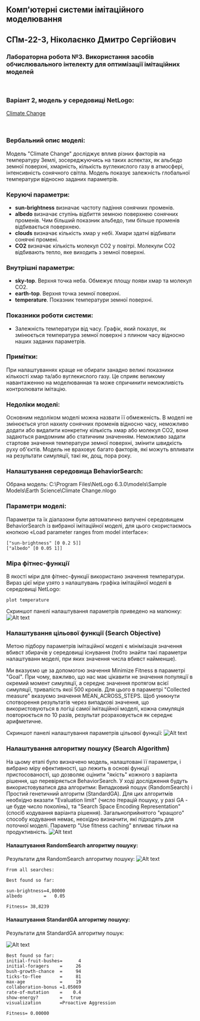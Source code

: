 ## Комп'ютерні системи імітаційного моделювання
## СПм-22-3, **Ніколаєнко Дмитро Сергійович**
### Лабораторна робота №**3**. Використання засобів обчислювального інтелекту для оптимізації імітаційних моделей

<br>

### Варіант 2, модель у середовищі NetLogo:
[Climate Change](https://www.netlogoweb.org/launch#http://www.netlogoweb.org/assets/modelslib/Sample%20Models/Earth%20Science/Climate%20Change.nlogo)

<br>

### Вербальний опис моделі:
Модель "Climate Change" досліджує вплив різних факторів на температуру Землі, зосереджуючись на таких аспектах, як альбедо земної поверхні, хмарність, кількість вуглекислого газу в атмосфері, інтенсивність сонячного світла. Модель показує залежність глобальної температури відносно заданих параметрів. 

### Керуючі параметри:
- **sun-brightness** визначає частоту падіння сонячних променів.
- **albedo** визначає ступінь відбиття земною поверхнею сонячних променів. Чим більший показник альбедо, тим більше променів відбивається поверхнею.
- **clouds** визначає кількість хмар у небі. Хмари здатні відбивати сонячні промені.
- **CO2** визначає кількість молекул CO2 у повітрі. Молекули CO2 відбивають тепло, яке виходить з земної поверхні.

### Внутрішні параметри:
- **sky-top**. Верхня точка неба. Обмежує площу появи хмар та молекул СO2.
- **earth-top**. Верхня точка земної поверхні.
- **temperature**. Показник температури земної поверхні.

### Показники роботи системи:
- Залежність температури від часу. Графік, який показує, як змінюється температура земної поверхні з плином часу відносно наших заданих параметрів.

### Примітки:
При налаштуваннях краще не обирати занадно великі показники кількості хмар та/або вуглекислого газу. Це сприяє великому навантаженню на моделюванная та може спричинити неможливість контролювати імітацію.

### Недоліки моделі:
Основним недоліком моделі можна назвати її обмеженість. В моделі не змінюється угол нахилу сонячних променів відносно часу, неможливо додати або видалити конкретну кількість хмар або молекул CO2, вони задаються рандомним або статичним значенням. Неможливо задати стартове значення температури земної поверхні, змінити швидкість руху об'єктів. Модель не враховує багато факторів, які можуть впливати на результати симуляції, такі як, дощ, пора року.

### Налаштування середовища BehaviorSearch:
Обрана модель:
C:\Program Files\NetLogo 6.3.0\models\Sample Models\Earth Science\Climate Change.nlogo

### Параметри моделі:
Параметри та їх діапазони були автоматично вилучені середовищем BehaviorSearch із вибраної імітаційної моделі, для цього скористаємось кнопкою «Load parameter ranges from model interface»:
```
["sun-brightness" [0 0.2 5]]
["albedo" [0 0.05 1]]
```

### Міра фітнес-функції
В якості міри для фітнес-функції використано значення температури. Вираз цієї міри узято з налаштувань графіка імітаційної моделі в середовищі NetLogo:
```
plot temperature
```
Скриншот панелі налаштування параметрів приведено на малюнку:
![Alt text](image-2.png)

### Налаштування цільової функції (Search Objective)
Метою підбору параметрів імітаційної моделі є мінімізація значення вбивст збирачів у середовищі існування (тобто знайти такі параметри налаштуванн моделі, при яких значення числа вбивст найменше).

Ми вказуємо це за допомогою значення Minimize Fitness в параметрі "Goal". При чому, важливо, що нас має цікавити не значення популяції в окремий момент симуляції, а середнє значення протягом всієї симуляції, тривалість якої 500 кроків. Для цього в параметрі "Collected measure" вказуємо значення MEAN_ACROSS_STEPS. Щоб уникнути спотворення результатів через випадкові значення, що використовуються в логіці самої імітаційної моделі, кожна симуляція повторюється по 10 разів, результат розраховується як середнє арифметичне.

Скриншот панелі налаштування параметрів цільової функції:
![Alt text](image-3.png)

### Налаштування алгоритму пошуку (Search Algorithm)
На цьому етапі було визначено модель, налаштовані її параметри, і вибрано міру ефективності, що лежить в основі функції пристосованості, що дозволяє оцінити "якість" кожного з варіанта рішення, що перевіряється BehaviorSearch. У ході дослідження будуть використовуватися два алгоритми: Випадковий пошук (RandomSearch) і Простий генетичний алгоритм (StandardGA). Для цих алгоритмів необхідно вказати "Evaluation limit" (число ітерацій пошуку, у разі GA - це буде число поколінь), та "Search Space Encoding Representation" (спосіб кодування варіанта рішення). Загальноприйнятого "кращого" способу кодування немає, неохідно визначити, які підходять для поточної моделі. Параметр "Use fitness caching" впливає тільки на продуктивність.
![Alt text](image-4.png)

#### Налаштування RandomSearch алгоритму пошуку:

Результати для RandomSearch алгоритму пошуку:
![Alt text](image-1.png)
``` 
From all searches:

Best found so far:

sun-brightness=4,80000
albedo        =   0.05

Fitness= 38,8239
```

#### Налаштування StandardGA алгоритму пошуку:

Результати для StandardGA алгоритму пошук:

![Alt text](image.png)
```
Best found so far:
initial-fruit-bushes=      4
initial-foragers    =     26
bush-growth-chance  =     94
ticks-to-flee       =     81
max-age             =     19
collaboration-bonus =1.05069
rate-of-mutation    =    0.4
show-energy?        =   true
visualization       =Proactive Aggression

Fitness= 0.00000
```
